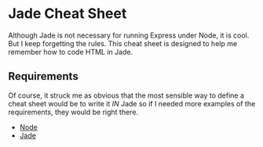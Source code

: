 # Jade Cheat Sheet
Although Jade is not necessary for running Express under Node,
it is cool. But I keep forgetting the rules. This cheat sheet is
designed to help me remember how to code HTML in Jade.

## Requirements
Of course, it struck me as obvious that the most sensible way to
define a cheat sheet would be to write it *IN* Jade so if I needed
more examples of the requirements, they would be right there.

* [Node](http://www.nodejs.com)
* [Jade](http://www.jade-lang.org)
